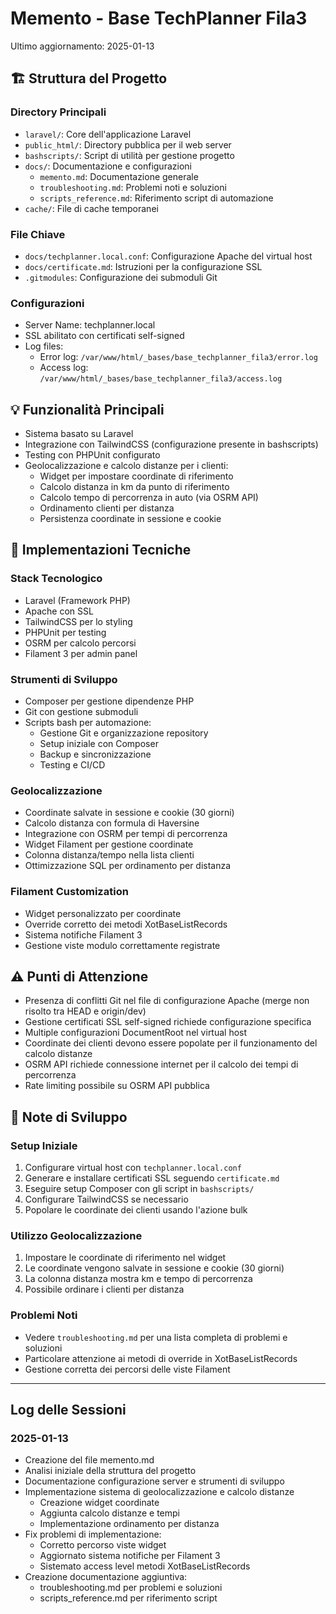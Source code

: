 # Memento - Base TechPlanner Fila3

Ultimo aggiornamento: 2025-01-13

## 🏗 Struttura del Progetto

### Directory Principali
- `laravel/`: Core dell'applicazione Laravel
- `public_html/`: Directory pubblica per il web server
- `bashscripts/`: Script di utilità per gestione progetto
- `docs/`: Documentazione e configurazioni
  - `memento.md`: Documentazione generale
  - `troubleshooting.md`: Problemi noti e soluzioni
  - `scripts_reference.md`: Riferimento script di automazione
- `cache/`: File di cache temporanei

### File Chiave
- `docs/techplanner.local.conf`: Configurazione Apache del virtual host
- `docs/certificate.md`: Istruzioni per la configurazione SSL
- `.gitmodules`: Configurazione dei submoduli Git

### Configurazioni
- Server Name: techplanner.local
- SSL abilitato con certificati self-signed
- Log files:
  - Error log: `/var/www/html/_bases/base_techplanner_fila3/error.log`
  - Access log: `/var/www/html/_bases/base_techplanner_fila3/access.log`

## 💡 Funzionalità Principali
- Sistema basato su Laravel
- Integrazione con TailwindCSS (configurazione presente in bashscripts)
- Testing con PHPUnit configurato
- Geolocalizzazione e calcolo distanze per i clienti:
  - Widget per impostare coordinate di riferimento
  - Calcolo distanza in km da punto di riferimento
  - Calcolo tempo di percorrenza in auto (via OSRM API)
  - Ordinamento clienti per distanza
  - Persistenza coordinate in sessione e cookie

## 🔧 Implementazioni Tecniche
### Stack Tecnologico
- Laravel (Framework PHP)
- Apache con SSL
- TailwindCSS per lo styling
- PHPUnit per testing
- OSRM per calcolo percorsi
- Filament 3 per admin panel

### Strumenti di Sviluppo
- Composer per gestione dipendenze PHP
- Git con gestione submoduli
- Scripts bash per automazione:
  - Gestione Git e organizzazione repository
  - Setup iniziale con Composer
  - Backup e sincronizzazione
  - Testing e CI/CD

### Geolocalizzazione
- Coordinate salvate in sessione e cookie (30 giorni)
- Calcolo distanza con formula di Haversine
- Integrazione con OSRM per tempi di percorrenza
- Widget Filament per gestione coordinate
- Colonna distanza/tempo nella lista clienti
- Ottimizzazione SQL per ordinamento per distanza

### Filament Customization
- Widget personalizzato per coordinate
- Override corretto dei metodi XotBaseListRecords
- Sistema notifiche Filament 3
- Gestione viste modulo correttamente registrate

## ⚠️ Punti di Attenzione
- Presenza di conflitti Git nel file di configurazione Apache (merge non risolto tra HEAD e origin/dev)
- Gestione certificati SSL self-signed richiede configurazione specifica
- Multiple configurazioni DocumentRoot nel virtual host
- Coordinate dei clienti devono essere popolate per il funzionamento del calcolo distanze
- OSRM API richiede connessione internet per il calcolo dei tempi di percorrenza
- Rate limiting possibile su OSRM API pubblica

## 📝 Note di Sviluppo
### Setup Iniziale
1. Configurare virtual host con `techplanner.local.conf`
2. Generare e installare certificati SSL seguendo `certificate.md`
3. Eseguire setup Composer con gli script in `bashscripts/`
4. Configurare TailwindCSS se necessario
5. Popolare le coordinate dei clienti usando l'azione bulk

### Utilizzo Geolocalizzazione
1. Impostare le coordinate di riferimento nel widget
2. Le coordinate vengono salvate in sessione e cookie (30 giorni)
3. La colonna distanza mostra km e tempo di percorrenza
4. Possibile ordinare i clienti per distanza

### Problemi Noti
- Vedere `troubleshooting.md` per una lista completa di problemi e soluzioni
- Particolare attenzione ai metodi di override in XotBaseListRecords
- Gestione corretta dei percorsi delle viste Filament

---
## Log delle Sessioni

### 2025-01-13
- Creazione del file memento.md
- Analisi iniziale della struttura del progetto
- Documentazione configurazione server e strumenti di sviluppo
- Implementazione sistema di geolocalizzazione e calcolo distanze
  - Creazione widget coordinate
  - Aggiunta calcolo distanze e tempi
  - Implementazione ordinamento per distanza
- Fix problemi di implementazione:
  - Corretto percorso viste widget
  - Aggiornato sistema notifiche per Filament 3
  - Sistemato access level metodi XotBaseListRecords
- Creazione documentazione aggiuntiva:
  - troubleshooting.md per problemi e soluzioni
  - scripts_reference.md per riferimento script